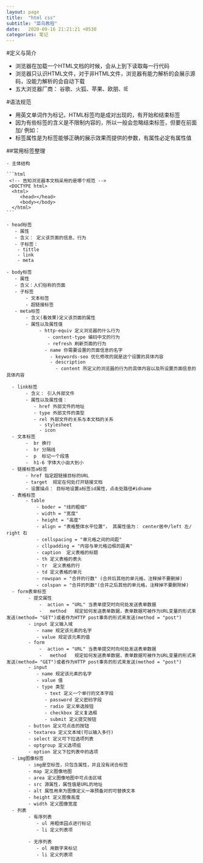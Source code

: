 ```yaml
---
layout: page
title:  "html css"
subtitle: "菜鸟教程"
date:   2020-09-16 21:21:21 +0530
categories: 笔记
--- 
```


#定义与简介 

   - 浏览器在加载一个HTML文档的时候，会从上到下读取每一行代码  
   - 浏览器只认识HTML文件，对于非HTML文件，浏览器有能力解析的会展示源码，没能力解析的会自动下载 
   - 五大浏览器厂商： 谷歌、火狐、苹果、欧朋、IE

#语法规范 
 
   - 用英文单词作为标记，HTML标签均是成对出现的，有开始和结束标签
   - 因为有些标签的含义是不限制内容的，所以一般会忽略结束标签，但要在前面加/
     例如：<img src="" />
   - 标签属性是为标签能够正确的展示效果而提供的参数，有属性必定有属性值

  ##常用标签整理

    - 主体结构
  
    ```html
     <!-- 告知浏览器本文档采用的是哪个规范 -->
     <DOCTYPE html>
      <html>
         <head></head>
         <body></body>
      </html>
    ```
    
    - head标签
       - 属性
       - 含义： 定义该页面的信息、行为
       - 子标签： 
        - tittle
        - link 
        - meta
  
    - body标签 
       - 属性
       - 含义：人们俗称的页面
       - 子标签
           - 文本标签
           - 超链接标签
       - meta标签
           - 含义(看效果)定义该页面的属性
           - 属性以及属性值
                - http-equiv 定义浏览器的什么行为
                   - content-type 编码中文的行为
                   - refresh 刷新页面的行为
                  - name 你需要设置的页面信息的名字
                    - keywords-seo 优化修改的就是这个设置的具体内容
                    - description   
                      - content 所定义的浏览器的行为的具体内容以及所设置页面信息的具体内容

      - link标签 
           - 含义： 引入外部文件
           - 属性以及属性值：
              - href 外部文件的地址
              - type 外部文件的类型
              - rel 外部文件的关系与本文档的关系
                - stylesheet
                - icon
      - 文本标签 
           -  br 换行
           -  hr 分隔线
           -  p  标记一个段落
           -  h1-6 字体大小由大到小             
      - 链接标签a标签 
           - href 指定超链接目标的URL
           - target  规定在何处打开链接文档
           - 设置描点： 目标地设置a标签id属性，点击处路径#idname
      - 表格标签 
           - table 
               - boder = "线的粗细" 
               - width = "宽度"
               - height = "高度"
               - align = "表格整体水平位置"， 其属性值为： center居中/left 左/ right 右 
               - cellspacing = "单元格之间的间距" 
               - cllpadding = "内容与单元格边框的距离" 
               - caption  定义表格的标题
               - th 定义表格的表头
               - tr  定义表格的行
               - td 定义表格的单元
               - rowspan = "合并的行数" (合并后其他的单元格，注释掉不要删掉)
               - colspan = "合并的列数"(合并之后其他的单元格，注释掉不要删除掉)
      - form表单标签 
            - 提交属性 
                -  action = "URL" 当表单提交时向何处发送表单数据
                -   method   规定如何发送表单数据，表单数据可被作为URL变量的形式来发送(method= "GET")或者作为HTTP post事务的形式来发送(method = "post")
            - input 定义输入域
               - name 规定该元素的名字
               - value 规定该元素的值
            - form 
                -  action = "URL" 当表单提交时向何处发送表单数据
                -   method   规定如何发送表单数据，表单数据可被作为URL变量的形式来发送(method= "GET")或者作为HTTP post事务的形式来发送(method = "post")
            - input 
               - name 规定该元素的名字
               - value 值
               - type 类型
                  - text 定义一个单行的文本字段
                  - password 定义密码字段
                  - radio 定义单选按钮
                  - checkbox 定义复选框
                  - submit 定义提交按钮
            - button 定义可点击的按钮
            - textarea 定义文本域(可以输入多行)
            - select 定义可下拉选项列表
            - optgroup 定义选项组
            - option 定义下拉列表中的选项
      - img图像标签 
            - img是空标签，只包含属性，并且没有闭合标签
            - map 定义图像地图
            - area 定义图像地图中可点击区域
            - src 源属性，属性值是URL的地址
            - alt 属性用来为图像定义一串预备对的可替换文本
            - height 定义图像高度
            - width 定义图像宽度
      - 列表
            - 有序列表 
               - ul 用粗体园点进行标记
               - li 定义列表项

            - 无序列表 
               - ol 用数字来标记
               - li 定义列表项    

              



                

                               
                      




